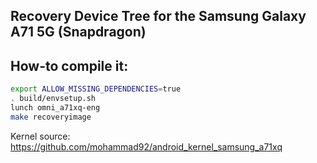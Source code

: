## Recovery Device Tree for the Samsung Galaxy A71 5G (Snapdragon)

## How-to compile it:

```sh
export ALLOW_MISSING_DEPENDENCIES=true
. build/envsetup.sh
lunch omni_a71xq-eng
make recoveryimage
```

Kernel source:
https://github.com/mohammad92/android_kernel_samsung_a71xq
